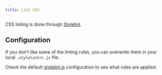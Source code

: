 ```yaml
---
title: Lint CSS
---
```


CSS linting is done through [Stylelint][1].

## Configuration

If you don't like some of the linting rules, you can overwrite them in your
local `.stylelintrc.js` file.

Check the default [stylelint.js][2] configuration to see what rules are applied.

[1]: https://stylelint.io/
[2]: https://github.com/pixelastic/aberlaas/blob/master/lib/configs/stylelint.js
